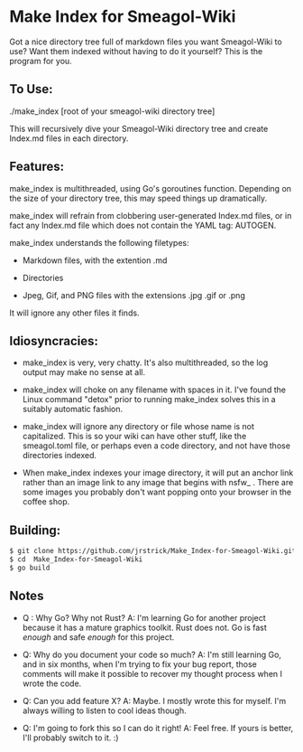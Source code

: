 # Make Index for Smeagol-Wiki

Got a nice directory tree full of markdown files you want Smeagol-Wiki to use? Want them indexed without having to do it yourself? This is the program for you.

## To Use:

./make_index [root of your smeagol-wiki directory tree]

This will recursively dive your Smeagol-Wiki directory tree and create Index.md files in each directory.

## Features:

make_index is multithreaded, using Go's goroutines function. Depending on the size of your directory tree, this may speed things up dramatically.

make_index will refrain from clobbering user-generated Index.md files, or in fact any Index.md file which does not contain the YAML tag: AUTOGEN.

make_index understands the following filetypes:

- Markdown files, with the extention .md

- Directories

- Jpeg, Gif, and PNG files with the extensions .jpg .gif or .png

It will ignore any other files it finds.

## Idiosyncracies:

- make_index is very, very chatty. It's also multithreaded, so the log output may make no sense at all.

- make_index will choke on any filename with spaces in it. I've found the Linux command "detox" prior to running make_index solves this in a suitably automatic fashion.

- make_index will ignore any directory or file whose name is not capitalized. This is so your wiki can have other stuff, like the smeagol.toml file, or perhaps even a code directory, and not have those directories indexed.

- When make_index indexes your image directory, it will put an anchor link rather than an image link to any image that begins with nsfw_ . There are some images you probably don't want popping onto your browser in the coffee shop.

## Building:

```bash
$ git clone https://github.com/jrstrick/Make_Index-for-Smeagol-Wiki.git
$ cd  Make_Index-for-Smeagol-Wiki
$ go build
```

## Notes

- Q : Why Go? Why not Rust? A: I'm learning Go for another project because it has a mature graphics toolkit. Rust does not. Go is fast *enough* and safe *enough* for this project.

- Q: Why do you document your code so much? A: I'm still learning Go, and in six months, when I'm trying to fix your bug report, those comments will make it possible to recover my thought process when I wrote the code.

- Q: Can you add feature X? A: Maybe. I mostly wrote this for myself. I'm always willing to listen to cool ideas though.

- Q: I'm going to fork this so I can do it right! A: Feel free. If yours is better, I'll probably switch to it. :)
